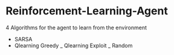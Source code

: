 # Reinforcement-Learning-Agent

4 Algorithms for the agent to learn from the environment

- SARSA
- Qlearning Greedy
_ Qlearning Exploit
_ Random 
